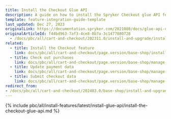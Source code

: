 ```yaml
---
title: Install the Checkout Glue API
description: A guide on how to install the Spryker Checkout glue API feature in to your projects.
template: feature-integration-guide-template
last_updated: Dec 27, 2023
originalLink: https://documentation.spryker.com/2021080/docs/glue-api-checkout-feature-integration
originalArticleId: f44bd963-7af3-4ce8-8b7a-3c1477880728
  - /docs/pbc/all/cart-and-checkout/202311.0/install-and-upgrade/install-glue-api/install-the-checkout-glue-api.html
related:
  - title: Install the Checkout feature
    link: docs/pbc/all/cart-and-checkout/page.version/base-shop/install-and-upgrade/install-features/install-the-checkout-feature.html
  - title: Check out purchases
    link: docs/pbc/all/cart-and-checkout/page.version/base-shop/manage-using-glue-api/check-out/glue-api-check-out-purchases.html
  - title: Update payment data
    link: docs/pbc/all/cart-and-checkout/page.version/base-shop/manage-using-glue-api/check-out/glue-api-update-payment-data.html
  - title: Submit checkout data
    link: docs/pbc/all/cart-and-checkout/page.version/base-shop/manage-using-glue-api/check-out/glue-api-submit-checkout-data.html    
redirect_from:
- /docs/pbc/all/cart-and-checkout/202403.0/base-shop/install-and-upgrade/install-glue-api/install-the-checkout-glue-api.html
---
```


{% include pbc/all/install-features/latest/install-glue-api/install-the-checkout-glue-api.md %} <!-- To edit, see /_includes/pbc/all/install-features/202404.0/install-glue-api/install-the-checkout-glue-api.md -->
